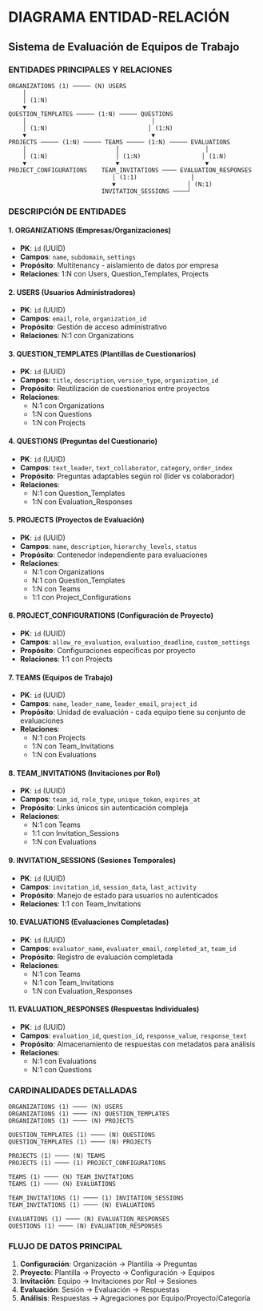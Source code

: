 # DIAGRAMA ENTIDAD-RELACIÓN
## Sistema de Evaluación de Equipos de Trabajo

### ENTIDADES PRINCIPALES Y RELACIONES

```
ORGANIZATIONS (1) ───── (N) USERS
    │
    │ (1:N)
    ▼
QUESTION_TEMPLATES ───── (1:N) ───── QUESTIONS
    │                                   │
    │ (1:N)                            │ (1:N)  
    ▼                                   ▼
PROJECTS ───── (1:N) ───── TEAMS ───── (1:N) ───── EVALUATIONS
    │                         │                        │
    │ (1:N)                   │ (1:N)                 │ (1:N)
    ▼                         ▼                        ▼
PROJECT_CONFIGURATIONS    TEAM_INVITATIONS ──── EVALUATION_RESPONSES
                             │ (1:1)               │
                             ▼                    │ (N:1)
                          INVITATION_SESSIONS ────┘
```

### DESCRIPCIÓN DE ENTIDADES

#### 1. **ORGANIZATIONS** (Empresas/Organizaciones)
- **PK**: `id` (UUID)
- **Campos**: `name`, `subdomain`, `settings`
- **Propósito**: Multitenancy - aislamiento de datos por empresa
- **Relaciones**: 1:N con Users, Question_Templates, Projects

#### 2. **USERS** (Usuarios Administradores)
- **PK**: `id` (UUID) 
- **Campos**: `email`, `role`, `organization_id`
- **Propósito**: Gestión de acceso administrativo
- **Relaciones**: N:1 con Organizations

#### 3. **QUESTION_TEMPLATES** (Plantillas de Cuestionarios)
- **PK**: `id` (UUID)
- **Campos**: `title`, `description`, `version_type`, `organization_id`
- **Propósito**: Reutilización de cuestionarios entre proyectos
- **Relaciones**: 
  - N:1 con Organizations
  - 1:N con Questions
  - 1:N con Projects

#### 4. **QUESTIONS** (Preguntas del Cuestionario)
- **PK**: `id` (UUID)
- **Campos**: `text_leader`, `text_collaborator`, `category`, `order_index`
- **Propósito**: Preguntas adaptables según rol (líder vs colaborador)
- **Relaciones**: 
  - N:1 con Question_Templates
  - 1:N con Evaluation_Responses

#### 5. **PROJECTS** (Proyectos de Evaluación)
- **PK**: `id` (UUID)
- **Campos**: `name`, `description`, `hierarchy_levels`, `status`
- **Propósito**: Contenedor independiente para evaluaciones
- **Relaciones**:
  - N:1 con Organizations
  - N:1 con Question_Templates
  - 1:N con Teams
  - 1:1 con Project_Configurations

#### 6. **PROJECT_CONFIGURATIONS** (Configuración de Proyecto)
- **PK**: `id` (UUID)
- **Campos**: `allow_re_evaluation`, `evaluation_deadline`, `custom_settings`
- **Propósito**: Configuraciones específicas por proyecto
- **Relaciones**: 1:1 con Projects

#### 7. **TEAMS** (Equipos de Trabajo)
- **PK**: `id` (UUID)
- **Campos**: `name`, `leader_name`, `leader_email`, `project_id`
- **Propósito**: Unidad de evaluación - cada equipo tiene su conjunto de evaluaciones
- **Relaciones**:
  - N:1 con Projects
  - 1:N con Team_Invitations
  - 1:N con Evaluations

#### 8. **TEAM_INVITATIONS** (Invitaciones por Rol)
- **PK**: `id` (UUID)
- **Campos**: `team_id`, `role_type`, `unique_token`, `expires_at`
- **Propósito**: Links únicos sin autenticación compleja
- **Relaciones**:
  - N:1 con Teams
  - 1:1 con Invitation_Sessions
  - 1:N con Evaluations

#### 9. **INVITATION_SESSIONS** (Sesiones Temporales)
- **PK**: `id` (UUID)
- **Campos**: `invitation_id`, `session_data`, `last_activity`
- **Propósito**: Manejo de estado para usuarios no autenticados
- **Relaciones**: 1:1 con Team_Invitations

#### 10. **EVALUATIONS** (Evaluaciones Completadas)
- **PK**: `id` (UUID)
- **Campos**: `evaluator_name`, `evaluator_email`, `completed_at`, `team_id`
- **Propósito**: Registro de evaluación completada
- **Relaciones**:
  - N:1 con Teams
  - N:1 con Team_Invitations
  - 1:N con Evaluation_Responses

#### 11. **EVALUATION_RESPONSES** (Respuestas Individuales)
- **PK**: `id` (UUID)
- **Campos**: `evaluation_id`, `question_id`, `response_value`, `response_text`
- **Propósito**: Almacenamiento de respuestas con metadatos para análisis
- **Relaciones**:
  - N:1 con Evaluations
  - N:1 con Questions

### CARDINALIDADES DETALLADAS

```
ORGANIZATIONS (1) ──── (N) USERS
ORGANIZATIONS (1) ──── (N) QUESTION_TEMPLATES  
ORGANIZATIONS (1) ──── (N) PROJECTS

QUESTION_TEMPLATES (1) ──── (N) QUESTIONS
QUESTION_TEMPLATES (1) ──── (N) PROJECTS

PROJECTS (1) ──── (N) TEAMS
PROJECTS (1) ──── (1) PROJECT_CONFIGURATIONS

TEAMS (1) ──── (N) TEAM_INVITATIONS
TEAMS (1) ──── (N) EVALUATIONS

TEAM_INVITATIONS (1) ──── (1) INVITATION_SESSIONS
TEAM_INVITATIONS (1) ──── (N) EVALUATIONS

EVALUATIONS (1) ──── (N) EVALUATION_RESPONSES
QUESTIONS (1) ──── (N) EVALUATION_RESPONSES
```

### FLUJO DE DATOS PRINCIPAL

1. **Configuración**: Organización → Plantilla → Preguntas
2. **Proyecto**: Plantilla → Proyecto → Configuración → Equipos  
3. **Invitación**: Equipo → Invitaciones por Rol → Sesiones
4. **Evaluación**: Sesión → Evaluación → Respuestas
5. **Análisis**: Respuestas → Agregaciones por Equipo/Proyecto/Categoría